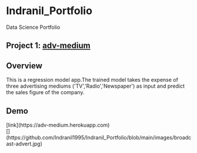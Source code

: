 # Indranil_Portfolio
Data Science Portfolio
## Project 1: [adv-medium](https://github.com/Indranil1995/adv-medium)
<h2>Overview</h2>
<p>This is a regression model app.The trained model takes the expense of three advertising mediums ('TV','Radio','Newspaper') as input and predict the sales figure of the company.</p>
<h2>Demo</h2>
[link](https://adv-medium.herokuapp.com)<br>
[](https://github.com/Indranil1995/Indranil_Portfolio/blob/main/images/broadcast-advert.jpg)
